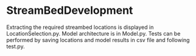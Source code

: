 # StreamBedDevelopment
Extracting the required streambed locations is displayed in LocationSelection.py. 
Model architecture is in Model.py. Tests can be performed by saving locations and model results in csv file and following test.py. 
